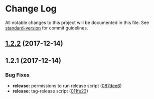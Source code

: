 # Change Log

All notable changes to this project will be documented in this file. See [standard-version](https://github.com/conventional-changelog/standard-version) for commit guidelines.

<a name="1.2.2"></a>
## [1.2.2](https://github.com/Workpop/text-clipper/compare/v1.2.1...v1.2.2) (2017-12-14)



<a name="1.2.1"></a>
## 1.2.1 (2017-12-14)


### Bug Fixes

* **release:** permissions to run release script ([087dee6](https://github.com/Workpop/text-clipper/commit/087dee6))
* **release:** tag-release script ([011fe23](https://github.com/Workpop/text-clipper/commit/011fe23))

